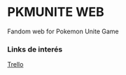 # PKMUNITE WEB
Fandom web for Pokemon Unite Game

### Links de interés ###
[Trello](https://trello.com/b/ixw1Di6g/pokemonunite-web)